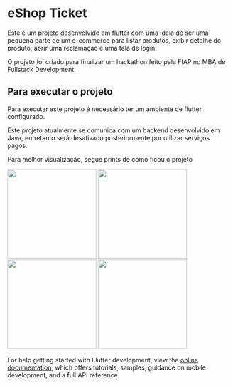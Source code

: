 # eShop Ticket

Este é um projeto desenvolvido em flutter com uma ideia de ser uma pequena parte de um e-commerce para listar produtos, exibir detalhe do produto, abrir uma reclamação e uma tela de login.

O projeto foi criado para finalizar um hackathon feito pela FIAP no MBA de Fullstack Development.

## Para executar o projeto

Para executar este projeto é necessário ter um ambiente de flutter configurado.

Este projeto atualmente se comunica com um backend desenvolvido em Java, entretanto será desativado posteriormente por utilizar serviços pagos.

Para melhor visualização, segue prints de como ficou o projeto

<img src="https://github.com/jessicaseverinoo/eshop-ticket-mobile/blob/master/assets/images/simulator_screenshot_261285A4-9291-449A-9423-D37382FBECE0.png" width="200"/>
<img src="https://github.com/jessicaseverinoo/eshop-ticket-mobile/blob/master/assets/images/simulator_screenshot_AC706875-C44E-4831-825A-C59BF56F4146.png" width="200"/>
<img src="https://github.com/jessicaseverinoo/eshop-ticket-mobile/blob/master/assets/images/simulator_screenshot_3F1CAAAA-61D5-44F8-9359-F7CFED731053.png" width="200"/>
<img src="https://github.com/jessicaseverinoo/eshop-ticket-mobile/blob/master/assets/images/simulator_screenshot_0E439ECD-2D8A-4703-835B-FA5055618287.png" width="200"/>


For help getting started with Flutter development, view the
[online documentation](https://docs.flutter.dev/), which offers tutorials,
samples, guidance on mobile development, and a full API reference.
